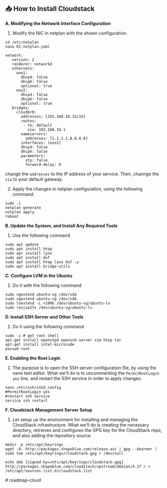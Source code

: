 ## 📥 How to Install Cloudstack 

**A. Modifying the Network Interface Configuration**
1. Modify the NIC in netplan with the shown configuration.
```
cd /etc/netplan
nano 01-netplan.yaml
```

```
network:
   version: 2
   renderer: networkd
   ethernets:
     eno1:
       dhcp4: false
       dhcp6: false
       optional: true
     eno2:
       dhcp4: false
       dhcp6: false
       optional: true
   bridges:
     cloudbr0:
       addresses: [192.168.10.33/24]
       routes:
        - to: default
          via: 192.168.10.1
       nameservers:
         addresses: [1.1.1.1,8.8.8.8]
       interfaces: [eno1]
       dhcp4: false
       dhcp6: false
       parameters:
         stp: false
         forward-delay: 0
```
change the `addresses` to the IP address of your service. Then, channge the `via` to your default gateway. 

2. Apply the changes in netplan configuration, using the following command:

```
sudo -i
netplan generate
netplan apply
reboot
```

**B. Update the System, and Install Any Required Tools**
1. Use the following command

```
sudo apt update
sudo apt install htop
sudo apt install lynx
sudo apt install duf
sudo apt install htop lynx duf -y
sudo apt install bridge-utils
```

**C. Configure LVM in the Ubuntu**
1. Do it with the following command
```
sudo vgextend ubuntu-vg /dev/sda
sudo vgextend ubuntu-vg /dev/sdb
sudo lvextend -L +100G /dev/ubuntu-vg/ubuntu-lv
sudo resize2fs /dev/ubuntu-vg/ubuntu-lv
```

**D. Install SSH Server and Other Tools**
1. Do it using the following command
```
sudo -i # get root shell
apt-get install openntpd openssh-server vim htop tar
apt-get install intel-microcode
passwd root
```

**E. Enabling the Root Login**
1. The purpose is to open the SSH server configuration file, by using the nano text editor. What we'll do is to uncommenting the `PermitRootLogin yes` line, and restart the SSH service in order to apply changes. 
```
nano /etc/ssh/sshd_config
#PermitRootLogin yes
#restart ssh service
service ssh restart
```

**F. Cloudstack Management Server Setup**
1. Let setup up the environment for installing and managing the CloudStack infrastructure. What we'll do is creating the necessary directory, retrieves and configures the GPG key for the CloudStack repo, and also adding the repository source. 
```
mkdir -p /etc/apt/keyrings
wget -O- http://packages.shapeblue.com/release.asc | gpg --dearmor | sudo tee /etc/apt/keyrings/cloudstack.gpg > /dev/null

echo deb [signed-by=/etc/apt/keyrings/cloudstack.gpg] http://packages.shapeblue.com/cloudstack/upstream/debian/4.17 / > /etc/apt/sources.list.d/cloudstack.list
```





#   r o a d m a p - c l o u d  
 